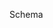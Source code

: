 
Schema
<div class="schema-holder">
	<script src="{{ STATIC_URL }}docson/widget.js" data-schema={% url 'schema' release_name 'record-package-schema' %}></script>
</div>
